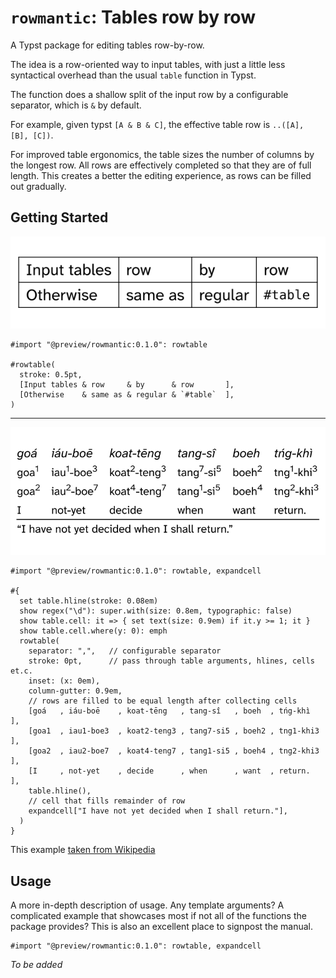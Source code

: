 # `rowmantic`: Tables row by row
A Typst package for editing tables row-by-row.

The idea is a row-oriented way to input tables, with just a little less syntactical overhead than the usual `table` function in Typst.

The function does a shallow split of the input row by a configurable separator, which is `&` by default.

For example, given typst `[A & B & C]`, the effective table row is `..([A], [B], [C])`.

For improved table ergonomics, the table sizes the number of columns by the longest row. All rows are effectively completed so that they are of full length. This creates a better the editing experience, as rows can be filled out gradually.

## Getting Started

<p>
  <picture>
    <source media="(prefers-color-scheme: light)" srcset="docs/figures/readmepicture1.svg">
    <source media="(prefers-color-scheme: dark)" srcset="docs/figures/readmepicture1-dark.svg">
    <img alt="rowtable example, basic" src="docs/figures/readmepicture1.svg">
  </picture>
</p>

```typ
#import "@preview/rowmantic:0.1.0": rowtable

#rowtable(
  stroke: 0.5pt,
  [Input tables & row     & by      & row       ],
  [Otherwise    & same as & regular & `#table`  ],
)
```

---

<p>
  <picture>
    <source media="(prefers-color-scheme: light)" srcset="docs/figures/readmepicture2.svg">
    <source media="(prefers-color-scheme: dark)" srcset="docs/figures/readmepicture2-dark.svg">
    <img alt="rowtable example, glossing table" src="docs/figures/readmepicture2.svg">
  </picture>
</p>

```typ
#import "@preview/rowmantic:0.1.0": rowtable, expandcell

#{
  set table.hline(stroke: 0.08em)
  show regex("\d"): super.with(size: 0.8em, typographic: false)
  show table.cell: it => { set text(size: 0.9em) if it.y >= 1; it }
  show table.cell.where(y: 0): emph
  rowtable(
    separator: ",",   // configurable separator
    stroke: 0pt,      // pass through table arguments, hlines, cells et.c.
    inset: (x: 0em),
    column-gutter: 0.9em,
    // rows are filled to be equal length after collecting cells
    [goá   , iáu-boē    , koat-tēng   , tang-sî   , boeh  , tńg-khì    ],
    [goa1  , iau1-boe3  , koat2-teng3 , tang7-si5 , boeh2 , tng1-khi3  ],
    [goa2  , iau2-boe7  , koat4-teng7 , tang1-si5 , boeh4 , tng2-khi3  ],
    [I     , not-yet    , decide      , when      , want  , return.    ],
    table.hline(),
    // cell that fills remainder of row
    expandcell["I have not yet decided when I shall return."],
  )
}
```

This example [taken from Wikipedia](https://en.wikipedia.org/wiki/Interlinear_gloss)

<!--
### Installation

TBD
-->

## Usage

A more in-depth description of usage. Any template arguments? A complicated example that showcases most if not all of the functions the package provides? This is also an excellent place to signpost the manual.

```typ
#import "@preview/rowmantic:0.1.0": rowtable, expandcell
```

*To be added*

